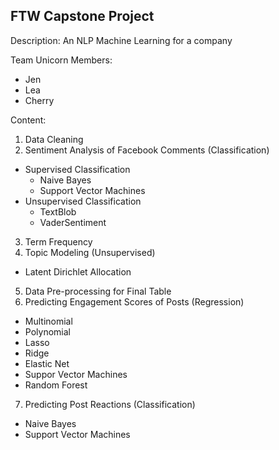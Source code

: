 ## FTW Capstone Project
Description: An NLP Machine Learning for a company

Team Unicorn Members:
- Jen
- Lea
- Cherry

Content:
1. Data Cleaning
2. Sentiment Analysis of Facebook Comments (Classification)
  - Supervised Classification
    - Naive Bayes
    - Support Vector Machines
  - Unsupervised Classification
    - TextBlob
    - VaderSentiment
3. Term Frequency
4. Topic Modeling (Unsupervised)
  - Latent Dirichlet Allocation
5. Data Pre-processing for Final Table
6. Predicting Engagement Scores of Posts (Regression)
  - Multinomial
  - Polynomial
  - Lasso
  - Ridge
  - Elastic Net
  - Suppor Vector Machines
  - Random Forest
7. Predicting Post Reactions (Classification)
  - Naive Bayes
  - Support Vector Machines
